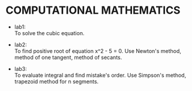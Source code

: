 # COMPUTATIONAL MATHEMATICS

* lab1:\
To solve the cubic equation.

* lab2:\
To find positive root of equation x^2 - 5 = 0. Use Newton's method, method of one tangent, method of secants.

* lab3:\
To evaluate integral and find mistake's order. Use Simpson's method, trapezoid method for n segments.
